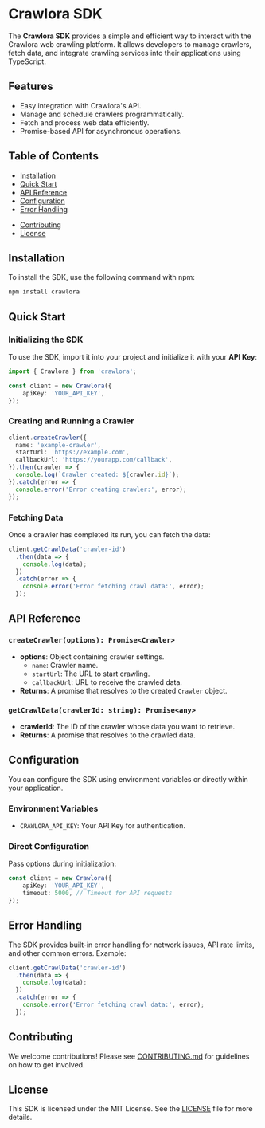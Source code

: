 # Crawlora SDK

The **Crawlora SDK** provides a simple and efficient way to interact with the Crawlora web crawling platform. It allows developers to manage crawlers, fetch data, and integrate crawling services into their applications using TypeScript.

## Features

- Easy integration with Crawlora's API.
- Manage and schedule crawlers programmatically.
- Fetch and process web data efficiently.
- Promise-based API for asynchronous operations.

## Table of Contents

- [Installation](#installation)
- [Quick Start](#quick-start)
- [API Reference](#api-reference)
- [Configuration](#configuration)
- [Error Handling](#error-handling)
<!-- - [Examples](#examples) -->
- [Contributing](#contributing)
- [License](#license)

## Installation

To install the SDK, use the following command with npm:

```bash
npm install crawlora
```

## Quick Start

### Initializing the SDK

To use the SDK, import it into your project and initialize it with your **API Key**:

```typescript
import { Crawlora } from 'crawlora';

const client = new Crawlora({
    apiKey: 'YOUR_API_KEY',
});
```

### Creating and Running a Crawler

```typescript
client.createCrawler({
  name: 'example-crawler',
  startUrl: 'https://example.com',
  callbackUrl: 'https://yourapp.com/callback',
}).then(crawler => {
  console.log(`Crawler created: ${crawler.id}`);
}).catch(error => {
  console.error('Error creating crawler:', error);
});
```

### Fetching Data

Once a crawler has completed its run, you can fetch the data:

```typescript
client.getCrawlData('crawler-id')
  .then(data => {
    console.log(data);
  })
  .catch(error => {
    console.error('Error fetching crawl data:', error);
  });
```

## API Reference

### `createCrawler(options): Promise<Crawler>`

- **options**: Object containing crawler settings.
  - `name`: Crawler name.
  - `startUrl`: The URL to start crawling.
  - `callbackUrl`: URL to receive the crawled data.
- **Returns**: A promise that resolves to the created `Crawler` object.

### `getCrawlData(crawlerId: string): Promise<any>`

- **crawlerId**: The ID of the crawler whose data you want to retrieve.
- **Returns**: A promise that resolves to the crawled data.

## Configuration

You can configure the SDK using environment variables or directly within your application.

### Environment Variables

- `CRAWLORA_API_KEY`: Your API Key for authentication.

### Direct Configuration

Pass options during initialization:

```typescript
const client = new Crawlora({
    apiKey: 'YOUR_API_KEY',
    timeout: 5000, // Timeout for API requests
});
```

## Error Handling

The SDK provides built-in error handling for network issues, API rate limits, and other common errors. Example:

```typescript
client.getCrawlData('crawler-id')
  .then(data => {
    console.log(data);
  })
  .catch(error => {
    console.error('Error fetching crawl data:', error);
  });
```

<!-- ## Examples

See the [examples](examples) directory for more detailed usage and integration examples. -->

## Contributing

We welcome contributions! Please see [CONTRIBUTING.md](CONTRIBUTING.md) for guidelines on how to get involved.

## License

This SDK is licensed under the MIT License. See the [LICENSE](LICENSE) file for more details.

<!-- Security scan triggered at 2025-09-01 23:08:08 -->